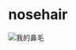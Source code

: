 # nosehair
![我的鼻毛](https://github.com/Tobby112/nosehair/blob/master/%E6%88%91%E7%9A%84%E9%BC%BB%E6%AF%9B.jpg)
